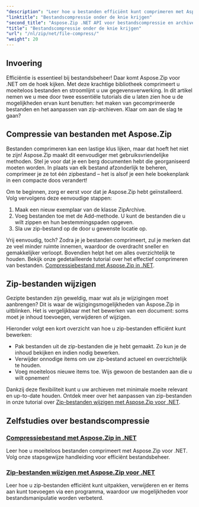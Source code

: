 ```yaml
---
"description": "Leer hoe u bestanden efficiënt kunt comprimeren met Aspose.Zip voor .NET met onze gedetailleerde tutorial. Volg deze uitgebreide handleiding om bestandscompressie naadloos te implementeren in uw .NET-applicaties."
"linktitle": "Bestandscompressie onder de knie krijgen"
"second_title": "Aspose.Zip .NET API voor bestandscompressie en archivering"
"title": "Bestandscompressie onder de knie krijgen"
"url": "/nl/zip/net/file-compress/"
"weight": 20
---
```


## Invoering

Efficiëntie is essentieel bij bestandsbeheer! Daar komt Aspose.Zip voor .NET om de hoek kijken. Met deze krachtige bibliotheek comprimeert u moeiteloos bestanden en stroomlijnt u uw gegevensverwerking. In dit artikel nemen we u mee door twee essentiële tutorials die u laten zien hoe u de mogelijkheden ervan kunt benutten: het maken van gecomprimeerde bestanden en het aanpassen van zip-archieven. Klaar om aan de slag te gaan?

## Compressie van bestanden met Aspose.Zip

Bestanden comprimeren kan een lastige klus lijken, maar dat hoeft het niet te zijn! Aspose.Zip maakt dit eenvoudiger met gebruiksvriendelijke methoden. Stel je voor dat je een berg documenten hebt die georganiseerd moeten worden. In plaats van elk bestand afzonderlijk te beheren, comprimeer je ze tot één zipbestand – het is alsof je een hele boekenplank in een compacte doos verandert! 

Om te beginnen, zorg er eerst voor dat je Aspose.Zip hebt geïnstalleerd. Volg vervolgens deze eenvoudige stappen:

1. Maak een nieuw exemplaar van de klasse ZipArchive.
2. Voeg bestanden toe met de Add-methode. U kunt de bestanden die u wilt zippen en hun bestemmingspaden opgeven.
3. Sla uw zip-bestand op de door u gewenste locatie op.

Vrij eenvoudig, toch? Zodra je je bestanden comprimeert, zul je merken dat ze veel minder ruimte innemen, waardoor de overdracht sneller en gemakkelijker verloopt. Bovendien helpt het om alles overzichtelijk te houden. Bekijk onze gedetailleerde tutorial over het effectief comprimeren van bestanden. [Compressiebestand met Aspose.Zip in .NET](./compression-file/).

## Zip-bestanden wijzigen

Gezipte bestanden zijn geweldig, maar wat als je wijzigingen moet aanbrengen? Dit is waar de wijzigingsmogelijkheden van Aspose.Zip in uitblinken. Het is vergelijkbaar met het bewerken van een document: soms moet je inhoud toevoegen, verwijderen of wijzigen.

Hieronder volgt een kort overzicht van hoe u zip-bestanden efficiënt kunt bewerken:

- Pak bestanden uit de zip-bestanden die je hebt gemaakt. Zo kun je de inhoud bekijken en indien nodig bewerken.
- Verwijder onnodige items om uw zip-bestand actueel en overzichtelijk te houden.
- Voeg moeiteloos nieuwe items toe. Wijs gewoon de bestanden aan die u wilt opnemen!

Dankzij deze flexibiliteit kunt u uw archieven met minimale moeite relevant en up-to-date houden. Ontdek meer over het aanpassen van zip-bestanden in onze tutorial over [Zip-bestanden wijzigen met Aspose.Zip voor .NET](./modify-zip-files/).

## Zelfstudies over bestandscompressie
### [Compressiebestand met Aspose.Zip in .NET](./compression-file/)
Leer hoe u moeiteloos bestanden comprimeert met Aspose.Zip voor .NET. Volg onze stapsgewijze handleiding voor efficiënt bestandsbeheer.
### [Zip-bestanden wijzigen met Aspose.Zip voor .NET](./modify-zip-files/)
Leer hoe u zip-bestanden efficiënt kunt uitpakken, verwijderen en er items aan kunt toevoegen via een programma, waardoor uw mogelijkheden voor bestandsmanipulatie worden verbeterd.